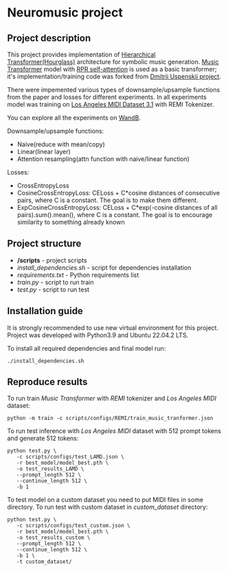# Neuromusic project 

## Project description

This project provides implementation of [Hierarchical Transformer(Hourglass)](https://arxiv.org/pdf/2110.13711) architecture for symbolic music generation. [Music Transformer](https://arxiv.org/pdf/1809.04281) model with [RPR self-attention](https://arxiv.org/pdf/1803.02155) is used as a basic transformer; it's implementation/training code was forked from [Dmitrii Uspenskii project](https://github.com/wwwwwert/Neuromusic). <br />

There were impemented various types of downsample/upsample functions from the paper and losses for different experiments. In all experiments model was training on [Los Angeles MIDI Dataset 3.1](https://github.com/asigalov61/Los-Angeles-MIDI-Dataset) with REMI Tokenizer. <br />

You can explore all the experiments on [WandB](https://wandb.ai/glinkamusic-ai/hierarchical).

Downsample/upsample functions:
- Naive(reduce with mean/copy)
- Linear(linear layer)
- Attention resampling(attn function with naive/linear function)

Losses:
- CrossEntropyLoss
- CosineCrossEntropyLoss: CELoss + C*cosine distances of consecutive pairs, where C is a constant. The goal is to make them different.
- ExpCosineCrossEntropyLoss: CELoss + C*exp(-cosine distances of all pairs).sum().mean(), where C is a constant. The goal is to encourage similarity to something already known

## Project structure
- **/scripts** - project scripts
- _install_dependencies.sh_ - script for dependencies installation
- _requirements.txt_ - Python requirements list
- _train.py_ - script to run train
- _test.py_ - script to run test

## Installation guide

It is strongly recommended to use new virtual environment for this project. Project was developed with Python3.9 and Ubuntu 22.04.2 LTS.

To install all required dependencies and final model run:
```shell
./install_dependencies.sh
```

## Reproduce results
To run train _Music Transformer_ with _REMI_ tokenizer and _Los Angeles MIDI_ dataset:
```shell
python -m train -c scripts/configs/REMI/train_music_tranformer.json
```

To run test inference with _Los Angeles MIDI_ dataset with 512 prompt tokens and generate 512 tokens:
```
python test.py \
   -c scripts/configs/test_LAMD.json \
   -r best_model/model_best.pth \
   -o test_results_LAMD \
   --prompt_length 512 \
   --continue_length 512 \
   -b 1
```

To test model on a custom dataset you need to put MIDI files in some directory.
To run test with custom dataset in _custom_dataset_ directory:
```
python test.py \
   -c scripts/configs/test_custom.json \
   -r best_model/model_best.pth \
   -o test_results_custom \
   --prompt_length 512 \
   --continue_length 512 \
   -b 1 \
   -t custom_dataset/
```
